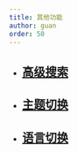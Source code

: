 ```yaml
---
title: 其他功能
author: guan
order: 50
---
```


* ## [高级搜索](./advanced-search/index.md)

* ## [主题切换](./theme/index.md)

* ## [语言切换](./language/index.md)